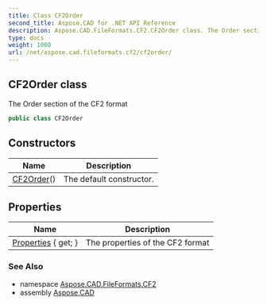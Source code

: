 ```yaml
---
title: Class CF2Order
second_title: Aspose.CAD for .NET API Reference
description: Aspose.CAD.FileFormats.CF2.CF2Order class. The Order section of the CF2 format
type: docs
weight: 1000
url: /net/aspose.cad.fileformats.cf2/cf2order/
---
```

## CF2Order class

The Order section of the CF2 format

```csharp
public class CF2Order
```

## Constructors

| Name | Description |
| --- | --- |
| [CF2Order](cf2order/)() | The default constructor. |

## Properties

| Name | Description |
| --- | --- |
| [Properties](../../aspose.cad.fileformats.cf2/cf2order/properties/) { get; } | The properties of the CF2 format |

### See Also

* namespace [Aspose.CAD.FileFormats.CF2](../../aspose.cad.fileformats.cf2/)
* assembly [Aspose.CAD](../../)


